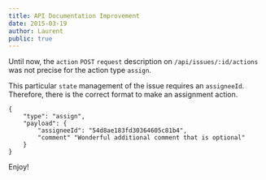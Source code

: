 ```yaml
---
title: API Documentation Improvement
date: 2015-03-19
author: Laurent
public: true
---
```


Until now, the `action` `POST` `request` description on `/api/issues/:id/actions` was not precise for the action type `assign`.

This particular `state` management of the issue requires an `assigneeId`. Therefore, there is the correct format to make an assignment action.

```
{
	"type": "assign",
	"payload": {
		"assigneeId": "54d8ae183fd30364605c81b4",
		"comment" "Wonderful additional comment that is optional"
	}
}
```

Enjoy!